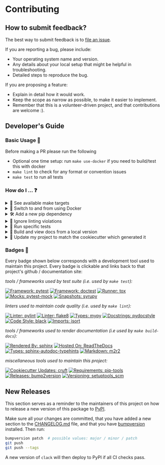 # Contributing


## How to submit feedback?

The best way to submit feedback is to [file an issue][1].

If you are reporting a bug, please include:

* Your operating system name and version.
* Any details about your local setup that might be helpful in troubleshooting.
* Detailed steps to reproduce the bug.

If you are proposing a feature:

* Explain in detail how it would work.
* Keep the scope as narrow as possible, to make it easier to implement.
* Remember that this is a volunteer-driven project, and that contributions are
  welcome :).


## Developer's Guide

### Basic Usage 🔢

Before making a PR please run the following

* Optional one time setup: run `make use-docker` if you need to build/test this
  with docker
* `make lint` to check for any format or convention issues
* `make test` to run all tests

### How do I ... ❓

<details><summary>🔧 See available make targets</summary>

To see available make targets, simply run `make`.

</details>

<details><summary>🐳 Switch to and from using Docker</summary>

To start using Docker, run `make use-docker`. Every subsequent make command you
run will then be run inside the associated container whenever appropriate.

To stop using Docker, run `make remove-docker`. Every subsequent make command
you run will then be run inside your native virtual environment whenever
appropriate.

</details>

<details><summary>🛠 Add a new pip dependency</summary>

New dependencies need to be added to `requirements.in`. Your `requirements.txt`
will then automatically be updated to reflect those changes the next time a
relevant make target is run. Alternatively, you can run `make
update-requirements`.

Note:
* Before any make command is run, requirements are synced so that the
  development environment matches your `requirements.txt` exactly i.e. extra
  packages that are not present in the `requirements.txt` are removed and any
  missing packages are installed. This helps providing a consistent environment
  across platforms, and ensures that whenever requirements change, only minimal
  updates are performed.
* Check out
  [pip-tools](https://github.com/jazzband/pip-tools#pip-tools--pip-compile--pip-sync)
  for more information.

</details>

<details><summary>🙈 Ignore linting violations</summary>

For
[flake8](https://flake8.pycqa.org/en/latest/user/configuration.html#configuration-locations)
[violations](https://wemake-python-stylegui.de/en/latest/pages/usage/violations/index.html),
you can:
* ignore a rule for a single line of code using a `#noqa` comment e.g.
  ```python x = 1 # noqa: WPS111 ```
* [ignore](https://flake8.pycqa.org/en/latest/user/violations.html#in-line-ignoring-errors)
  a rule for an entire file by adding it to `flake8.per-file-ignores` inside
  `setup.cfg`.
* [exclude](https://flake8.pycqa.org/en/latest/user/violations.html#ignoring-entire-files)
  an entire file from flake8 checks by adding it to `flake8.exclude` inside
  `setup.cfg`.
* ignore a rule for all files by adding it to the `flake8.ignore` list inside
  `setup.cfg`.

For
[mypy](https://mypy.readthedocs.io/en/stable/config_file.html#the-mypy-configuration-file)
violations, you can:
* [ignore](https://mypy.readthedocs.io/en/stable/common_issues.html#spurious-errors-and-locally-silencing-the-checker)
  type checking for a single line of code using a `# type: ignore` comment.
* [ignore](https://mypy.readthedocs.io/en/stable/common_issues.html#ignoring-a-whole-file)
  type checking for an entire file by putting a `# type: ignore` comment at the
  top of a module (before any statements, including imports or docstrings).

For
[pydocstyle](http://www.pydocstyle.org/en/5.0.1/usage.html#configuration-files)
violations, you can:
* [ignore](http://www.pydocstyle.org/en/5.0.1/usage.html#in-file-configuration)
  a rule for a single line of code using a `# noqa` comment (this can be
  combined with flake8 exclusions).
* exclude an entire file from pydocstyle checks by excluding it from
  `pydocstyle.match` inside `setup.cfg`.
* ignore a rule for all files by adding it to the `pydocstyle.ignore` list
  inside `setup.cfg`.

For [coverage](https://coverage.readthedocs.io/en/v4.5.x/config.html#)
violations, you can:
* [exclude](http://www.pydocstyle.org/en/5.0.1/usage.html#in-file-configuration)
  a single line of code using a `# pragma: no cover` comment.
* [exclude](https://coverage.readthedocs.io/en/v4.5.x/source.html#specifying-source-files)
  an entire file from coverage checks by adding it to the `coverage:run.omit`
  list inside `setup.cfg`.
* [exclude](https://coverage.readthedocs.io/en/v4.5.x/excluding.html#advanced-exclusion)
  all lines matching a given pattern by adding it to the
  `coverage:report.exclude_lines` list inside `setup.cfg`.

</details>

<details><summary>🧪 Run specific tests</summary>

First, get a shell inside your development environment by running `make
dev-shell`.

You can then use the pytest `-k` option to select tests based on their names,
e.g.

```bash
python -m pytest -k "included_test"
```

You can also use "and", "or" and "not" keywords e.g.

```bash
python -m pytest -k "included_test or not excluded"
```

</details>

<details><summary>📄 Build and view docs from a local version</summary>

You can generate docs locally by running `make build-docs`. You can then see
the generated docs by running

```bash
cd docs/build
python -m http.server
```

and going to http://localhost:8000/

</details>

<details><summary>🍪
Update my project to match the cookiecutter which generated it
</summary>

This project is enabled with `cruft` to be able to update the template with any
improvements made in the [cc-python][4] cookiecutter which generated it.

* `make check-cc` will report if this project is up to date or out of sync with
  the cookiecutter.
* `make update-cc` will update this project to be in sync with the cc-python
  cookiecutter. This can give improvements or new features which are added to
  the template after this project was created. Note one should do this on a
  clean branch. After running this it is a good idea to run `make all` to
  rebuild everything and ensure things still work after the update.

</details>

### Badges 📛

Every badge shown below corresponds with a development tool used to maintain
this project. Every badge is clickable and links back to that project's github
/ documentation site:

_tools / frameworks used by test suite (i.e. used by `make test`):_

[![Framework: pytest](https://img.shields.io/badge/framework-pytest-a76465)](https://github.com/pytest-dev/pytest)
[![Framework: doctest](https://img.shields.io/badge/framework-doctest-66a6f6)](https://docs.python.org/3/library/doctest.html)
[![Runner: tox](https://img.shields.io/badge/runner-tox-9da246)](https://github.com/tox-dev/tox)
[![Mocks: pytest-mock](https://img.shields.io/static/v1?label=mocks&message=pytest-mock&color=9c70d7)](https://github.com/pytest-dev/pytest-mock)
[![Snapshots: syrupy](https://img.shields.io/static/v1?label=snapshots&message=syrupy&color=436fa8)](https://github.com/tophat/syrupy)

_linters used to maintain code quality (i.e. used by `make lint`):_

[![Linter: pylint](https://img.shields.io/badge/linter-pylint-ffff00)](https://github.com/PyCQA/pylint)
[![Linter: flake8](https://img.shields.io/badge/linter-flake8-008080)](https://github.com/PyCQA/flake8)
[![Types: mypy](https://img.shields.io/badge/types-mypy-cd00cd)](https://github.com/python/mypy)
[![Docstrings: pydocstyle](https://img.shields.io/badge/docstrings-pydocstyle-AFD3E6)](https://github.com/PyCQA/pydocstyle)
[![Code Style: black](https://img.shields.io/badge/code%20style-black-000000.svg)](https://github.com/psf/black)
[![Imports: isort](https://img.shields.io/badge/imports-isort-ef8336)](https://github.com/PyCQA/isort)

_tools / frameworks used to render documentation (i.e used by `make build-docs`):_

[![Rendered By: sphinx](https://img.shields.io/badge/rendered%20by-sphinx-9cc676)](https://github.com/sphinx-doc/sphinx)
[![Hosted On: ReadTheDocs](https://img.shields.io/badge/hosted%20on-ReadTheDocs-e08839)](https://docs.readthedocs.io/en/stable/)
[![Types: sphinx-autodoc-typehints](https://img.shields.io/static/v1?label=API&message=sphinx-autodoc-typehints&color=9c70d7)](https://github.com/agronholm/sphinx-autodoc-typehints)
[![Markdown: m2r2](https://img.shields.io/badge/markdown-m2r2-8e1e3d)](https://github.com/CrossNox/m2r2)

_miscellaneous tools used to maintain this project:_

[![Cookiecutter Updates: cruft](https://img.shields.io/badge/cc%20updates-cruft-6a4aef)](https://github.com/cruft/cruft)
[![Requirements: pip-tools](https://img.shields.io/static/v1?label=requirements&message=pip-tools&color=a77bb5)](https://github.com/jazzband/pip-tools)
[![Releases: bump2version](https://img.shields.io/badge/releases-bump2version-163b1a)](https://github.com/c4urself/bump2version)
[![Versioning: setuptools_scm](https://img.shields.io/static/v1?label=versioning&message=setuptools-scm&color=f61a61)](https://github.com/pypa/setuptools_scm)


## New Releases

This section serves as a reminder to the maintainers of this project on how to
release a new version of this package to [PyPI][3].

Make sure all your changes are committed, that you have added a new section to
the [CHANGELOG.md][5] file, and that you have [bumpversion][2] installed. Then
run:

```bash
bumpversion patch  # possible values: major / minor / patch
git push
git push --tags
```

A new version of `clack` will then deploy to
PyPI if all CI checks pass.


[1]: https://github.com/python-boltons/clack/issues/new/choose
[2]: https://github.com/c4urself/bump2version
[3]: https://pypi.org/project/bolton-clack
[4]: https://github.com/python-boltons/cc-python
[5]: https://github.com/python-boltons/clack/blob/master/CHANGELOG.md
